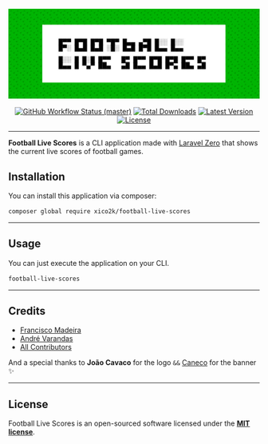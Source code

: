 <p align="center">
    <img src="/art/header.png" alt="Social Card of Football Live Scores CLI">
</p>

<p align="center">
  <a href="https://github.com/xiCO2k/football-live-scores-cli/actions"><img alt="GitHub Workflow Status (master)" src="https://img.shields.io/github/workflow/status/xiCO2k/football-live-scores-cli/Tests/master"></a>
  <a href="https://packagist.org/packages/xiCO2k/football-live-scores-cli"><img alt="Total Downloads" src="https://img.shields.io/packagist/dt/xiCO2k/football-live-scores-cli"></a>
  <a href="https://packagist.org/packages/xiCO2k/football-live-scores-cli"><img alt="Latest Version" src="https://img.shields.io/packagist/v/xiCO2k/football-live-scores-cli"></a>
  <a href="https://packagist.org/packages/xiCO2k/football-live-scores-cli"><img alt="License" src="https://img.shields.io/packagist/l/xiCO2k/football-live-scores-cli"></a>
</p>

------
**Football Live Scores** is a CLI application made with [Laravel Zero](https://laravel-zero.com) that shows the current live scores of football games.

## Installation

You can install this application via composer:

```bash
composer global require xico2k/football-live-scores
```
---

## Usage

You can just execute the application on your CLI.

```bash
football-live-scores
```
---

## Credits

- [Francisco Madeira](https://github.com/xiCO2k)
- [André Varandas](https://github.com/AndreVarandas)
- [All Contributors](../../contributors)

And a special thanks to **João Cavaco** for the logo `&&` [Caneco](https://twitter.com/caneco) for the banner ✨

---

## License

Football Live Scores is an open-sourced software licensed under the **[MIT license](https://opensource.org/licenses/MIT)**.

